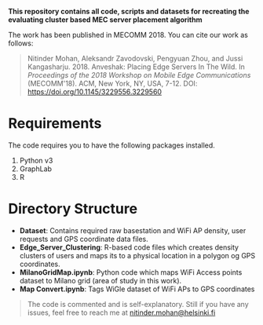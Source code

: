 
**This repository contains all code, scripts and datasets for recreating the evaluating cluster based MEC server placement algorithm**

The work has been published in MECOMM 2018. You can cite our work as follows:

> Nitinder Mohan, Aleksandr Zavodovski, Pengyuan Zhou, and Jussi Kangasharju. 2018. Anveshak: Placing Edge Servers In The Wild. In _Proceedings of the 2018 Workshop on Mobile Edge Communications_ (MECOMM'18). ACM, New York, NY, USA, 7-12. DOI: https://doi.org/10.1145/3229556.3229560

# Requirements
The code requires you to have the following packages installed.

 1. Python v3
 2. GraphLab
 3. R

# Directory Structure

 - **Dataset**: Contains required raw basestation and WiFi AP density, user requests and GPS coordinate data files.
 - **Edge_Server_Clustering**: R-based code files which creates density clusters of users and maps its to a physical location in a polygon og GPS coordinates.
 - **MilanoGridMap.ipynb**: Python code which maps WiFi Access points dataset to Milano grid (area of study in this work).
 - **Map Convert.ipynb**: Tags WiGle dataset of WiFi APs to GPS coordinates

> The code is commented and is self-explanatory. Still if you have any issues, feel free to reach me at nitinder.mohan@helsinki.fi
> 
